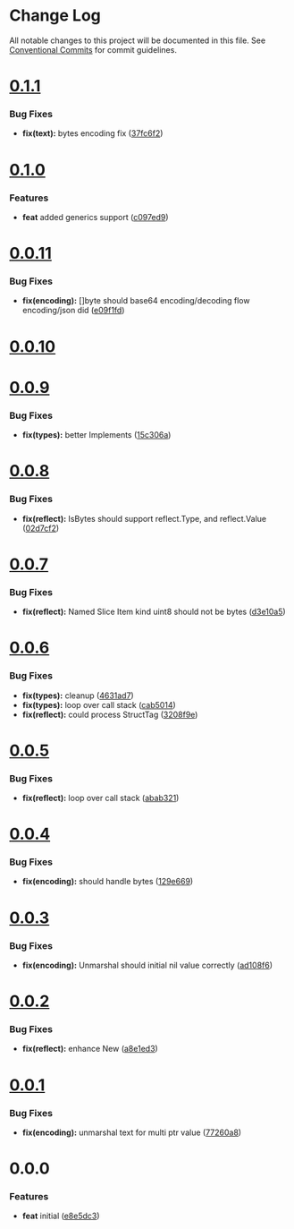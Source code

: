 # Change Log

All notable changes to this project will be documented in this file.
See [Conventional Commits](https://conventionalcommits.org) for commit guidelines.



# [0.1.1](https://github.com/octohelm/x/compare/v0.1.0...v0.1.1)

### Bug Fixes

* **fix(text):** bytes encoding fix ([37fc6f2](https://github.com/octohelm/x/commit/37fc6f299539ad90024e7b95776de216ee78de70))



# [0.1.0](https://github.com/octohelm/x/compare/v0.0.11...v0.1.0)

### Features

* **feat** added generics support ([c097ed9](https://github.com/octohelm/x/commit/c097ed96f5c38b174c8fc871543b734a11b7e927))



# [0.0.11](https://github.com/octohelm/x/compare/v0.0.10...v0.0.11)

### Bug Fixes

* **fix(encoding):** []byte should base64 encoding/decoding flow encoding/json did ([e09f1fd](https://github.com/octohelm/x/commit/e09f1fdecbbb709bf3ec0cf42ab9032954fee64e))



# [0.0.10](https://github.com/octohelm/x/compare/v0.0.9...v0.0.10)



# [0.0.9](https://github.com/octohelm/x/compare/v0.0.8...v0.0.9)

### Bug Fixes

* **fix(types):** better Implements ([15c306a](https://github.com/octohelm/x/commit/15c306a02638a659355c1e1c04646b72c175903a))



# [0.0.8](https://github.com/octohelm/x/compare/v0.0.7...v0.0.8)

### Bug Fixes

* **fix(reflect):** IsBytes should support reflect.Type, and reflect.Value ([02d7cf2](https://github.com/octohelm/x/commit/02d7cf24f40d96f0fa55912376ee04dedc4296dc))



# [0.0.7](https://github.com/octohelm/x/compare/v0.0.6...v0.0.7)

### Bug Fixes

* **fix(reflect):** Named Slice Item kind uint8 should not be bytes ([d3e10a5](https://github.com/octohelm/x/commit/d3e10a5d69e61fb1fc9f64548429105f56a2ab1d))



# [0.0.6](https://github.com/octohelm/x/compare/v0.0.5...v0.0.6)

### Bug Fixes

* **fix(types):** cleanup ([4631ad7](https://github.com/octohelm/x/commit/4631ad7f597b39c253c37054586ff8110c96c801))
* **fix(types):** loop over call stack ([cab5014](https://github.com/octohelm/x/commit/cab501487ce532ffda18d6d38ec4c163a199ecd2))
* **fix(reflect):** could process StructTag ([3208f9e](https://github.com/octohelm/x/commit/3208f9e05becc08ca20970c890e990e299cae814))



# [0.0.5](https://github.com/octohelm/x/compare/v0.0.4...v0.0.5)

### Bug Fixes

* **fix(reflect):** loop over call stack ([abab321](https://github.com/octohelm/x/commit/abab3215ac091e407b654a2b00f6a0ca78c39415))



# [0.0.4](https://github.com/octohelm/x/compare/v0.0.3...v0.0.4)

### Bug Fixes

* **fix(encoding):** should handle bytes ([129e669](https://github.com/octohelm/x/commit/129e669225863a5516b0a7cb0d7de8247bf5014c))



# [0.0.3](https://github.com/octohelm/x/compare/v0.0.2...v0.0.3)

### Bug Fixes

* **fix(encoding):** Unmarshal should initial nil value correctly ([ad108f6](https://github.com/octohelm/x/commit/ad108f6116d83c40aa65b3f623f654c9d330bcb2))



# [0.0.2](https://github.com/octohelm/x/compare/v0.0.1...v0.0.2)

### Bug Fixes

* **fix(reflect):** enhance New ([a8e1ed3](https://github.com/octohelm/x/commit/a8e1ed328414e95f42ec6b829ad018ba26aac790))



# [0.0.1](https://github.com/octohelm/x/compare/v0.0.0...v0.0.1)

### Bug Fixes

* **fix(encoding):** unmarshal text for multi ptr value ([77260a8](https://github.com/octohelm/x/commit/77260a8d44d760c1cd457878d573fed861c8d58d))



# 0.0.0

### Features

* **feat** initial ([e8e5dc3](https://github.com/octohelm/x/commit/e8e5dc34661b3d1aeef74101b5a68af41a7c6e96))
